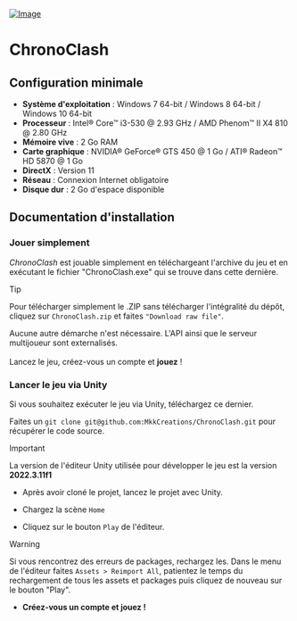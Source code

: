 [![Image](https://i.goopics.net/s8p1j3.png)](https://goopics.net/i/s8p1j3)

# ChronoClash

## Configuration minimale

- **Système d'exploitation** : Windows 7 64-bit / Windows 8 64-bit / Windows 10 64-bit
- **Processeur** : Intel® Core™ i3-530 @ 2.93 GHz / AMD Phenom™ II X4 810 @ 2.80 GHz
- **Mémoire vive** : 2 Go RAM
- **Carte graphique** : NVIDIA® GeForce® GTS 450 @ 1 Go / ATI® Radeon™ HD 5870 @ 1 Go
- **DirectX** : Version 11
- **Réseau** : Connexion Internet obligatoire
- **Disque dur** : 2 Go d'espace disponible

## Documentation d'installation

### Jouer simplement

*ChronoClash* est jouable simplement en téléchargeant l'archive du jeu et en exécutant le fichier "ChronoClash.exe" qui se trouve dans cette dernière.

> [!TIP]
> Pour télécharger simplement le .ZIP sans télécharger l'intégralité du dépôt, cliquez sur ``` ChronoClash.zip ``` et faites ```"Download raw file"```.

Aucune autre démarche n'est nécessaire. L'API ainsi que le serveur multijoueur sont externalisés. <br/><br/>
Lancez le jeu, créez-vous un compte et **jouez** !

### Lancer le jeu via Unity

Si vous souhaitez exécuter le jeu via Unity, téléchargez ce dernier.

Faites un ``` git clone git@github.com:MkkCreations/ChronoClash.git ``` pour récupérer le code source.

> [!IMPORTANT]
> La version de l'éditeur Unity utilisée pour développer le jeu est la version **2022.3.11f1**

- Après avoir cloné le projet, lancez le projet avec Unity.

- Chargez la scène ```Home```

- Cliquez sur le bouton ```Play``` de l'éditeur.

> [!WARNING]
> Si vous rencontrez des erreurs de packages, rechargez les.
> Dans le menu de l'éditeur faites ``` Assets > Reimport All ```, patientez le temps du rechargement de tous les assets et packages puis cliquez de nouveau sur le bouton "Play".

- **Créez-vous un compte et **jouez** !**
